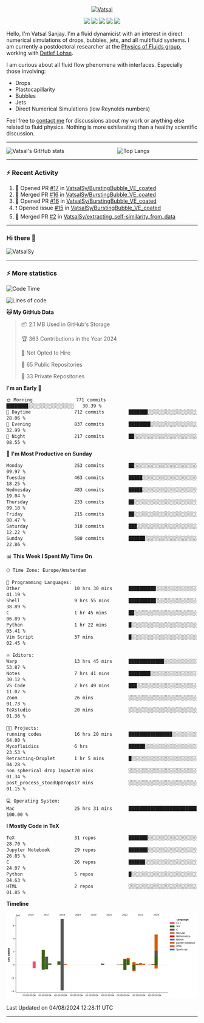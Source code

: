 <center>

[<img alt="Vatsal" width="200px" src="https://www.dropbox.com/s/dxyybgtblo8er6h/Logo_Vatsal_Vector.png?raw=1">](https://www.vatsalsanjay.com)

[<img src="https://img.shields.io/badge/googlescholar-4285F4?&style=for-the-badge&logo=googlescholar&logoColor=white">](https://scholar.google.com/citations?hl=en&user=67aQviYAAAAJ)
[<img src="https://img.shields.io/static/v1.svg?&style=for-the-badge&logo=ResearchGate&label=&message=ResearchGate&logoColor=white&color=green">](https://www.researchgate.net/profile/Vatsal-Sanjay-2)
[<img src="https://img.shields.io/badge/twitter-1DA1F2?&style=for-the-badge&logo=twitter&logoColor=white">](https://twitter.com/VatsalSanjay)
[<img src="https://img.shields.io/badge/linkedin-0A66C2?&style=for-the-badge&logo=linkedin">](https://www.linkedin.com/in/vatsalsanjay/)
[<img src="https://img.shields.io/badge/orcid-A6CE39?&style=for-the-badge&logo=orcid&logoColor=white">](https://orcid.org/0000-0002-4293-6099)

</center>

Hello, I'm Vatsal Sanjay. I'm a fluid dynamicist with an interest in direct numerical simulations of drops, bubbles, jets, and all multifluid systems. I am currently a postdoctoral researcher at the [Physics of Fluids group](https://pof.tnw.utwente.nl), working with [Detlef Lohse](https://en.wikipedia.org/wiki/Detlef_Lohse). 

I am curious about all fluid flow phenomena with interfaces. Especially those involving:

- Drops
- Plastocapillarity
- Bubbles
- Jets
- Direct Numerical Simulations (low Reynolds numbers)

Feel free to [contact me](mailto:contact@vatsalsanjay.com) for discussions about my work or anything else related to fluid physics. Nothing is more exhilarating than a healthy scientific discussion.

<!-- ![Vatsal's GitHub stats](https://github-readme-stats-xi-wine-74.vercel.app/api?username=VatsalSy&show_icons=true&theme=vision-friendly-dark)

![Top Langs](https://github-readme-stats-xi-wine-74.vercel.app/api/top-langs/?username=VatsalSy&layout=compact&theme=vision-friendly-dark) -->

---
<div style="display: flex; justify-content: space-between;">
    <img src="https://github-readme-stats-xi-wine-74.vercel.app/api?username=VatsalSy&show_icons=true&theme=vision-friendly-dark" alt="Vatsal's GitHub stats" style="width: 55%;">
    <img src="https://github-readme-stats-xi-wine-74.vercel.app/api/top-langs/?username=VatsalSy&layout=compact&theme=vision-friendly-dark" alt="Top Langs" style="width: 42%;">
</div>

---

### :zap: Recent Activity

<!--START_SECTION:activity-->
1. 💪 Opened PR [#17](https://github.com/VatsalSy/BurstingBubble_VE_coated/pull/17) in [VatsalSy/BurstingBubble_VE_coated](https://github.com/VatsalSy/BurstingBubble_VE_coated)
2. 🎉 Merged PR [#16](https://github.com/VatsalSy/BurstingBubble_VE_coated/pull/16) in [VatsalSy/BurstingBubble_VE_coated](https://github.com/VatsalSy/BurstingBubble_VE_coated)
3. 💪 Opened PR [#16](https://github.com/VatsalSy/BurstingBubble_VE_coated/pull/16) in [VatsalSy/BurstingBubble_VE_coated](https://github.com/VatsalSy/BurstingBubble_VE_coated)
4. ❗ Opened issue [#15](https://github.com/VatsalSy/BurstingBubble_VE_coated/issues/15) in [VatsalSy/BurstingBubble_VE_coated](https://github.com/VatsalSy/BurstingBubble_VE_coated)
5. 🎉 Merged PR [#2](https://github.com/VatsalSy/extracting_self-similarity_from_data/pull/2) in [VatsalSy/extracting_self-similarity_from_data](https://github.com/VatsalSy/extracting_self-similarity_from_data)
<!--END_SECTION:activity-->
---

### Hi there 👋
<p align="left"> <img src="https://komarev.com/ghpvc/?username=VatsalSy&label=Profile%20views&color=orange&style=for-the-badge" alt="VatsalSy" /> </p>

---
### :zap: More statistics

<!--START_SECTION:waka-->
![Code Time](http://img.shields.io/badge/Code%20Time-57%20hrs-blue)

![Lines of code](https://img.shields.io/badge/From%20Hello%20World%20I%27ve%20Written-19.9%20million%20lines%20of%20code-blue)

**🐱 My GitHub Data** 

> 📦 2.1 MB Used in GitHub's Storage 
 > 
> 🏆 363 Contributions in the Year 2024
 > 
> 🚫 Not Opted to Hire
 > 
> 📜 65 Public Repositories 
 > 
> 🔑 33 Private Repositories 
 > 
**I'm an Early 🐤** 

```text
🌞 Morning                771 commits         ████████░░░░░░░░░░░░░░░░░   30.39 % 
🌆 Daytime                712 commits         ███████░░░░░░░░░░░░░░░░░░   28.06 % 
🌃 Evening                837 commits         ████████░░░░░░░░░░░░░░░░░   32.99 % 
🌙 Night                  217 commits         ██░░░░░░░░░░░░░░░░░░░░░░░   08.55 % 
```
📅 **I'm Most Productive on Sunday** 

```text
Monday                   253 commits         ██░░░░░░░░░░░░░░░░░░░░░░░   09.97 % 
Tuesday                  463 commits         █████░░░░░░░░░░░░░░░░░░░░   18.25 % 
Wednesday                483 commits         █████░░░░░░░░░░░░░░░░░░░░   19.04 % 
Thursday                 233 commits         ██░░░░░░░░░░░░░░░░░░░░░░░   09.18 % 
Friday                   215 commits         ██░░░░░░░░░░░░░░░░░░░░░░░   08.47 % 
Saturday                 310 commits         ███░░░░░░░░░░░░░░░░░░░░░░   12.22 % 
Sunday                   580 commits         ██████░░░░░░░░░░░░░░░░░░░   22.86 % 
```


📊 **This Week I Spent My Time On** 

```text
🕑︎ Time Zone: Europe/Amsterdam

💬 Programming Languages: 
Other                    10 hrs 30 mins      ██████████░░░░░░░░░░░░░░░   41.19 % 
Shell                    9 hrs 55 mins       ██████████░░░░░░░░░░░░░░░   38.89 % 
C                        1 hr 45 mins        ██░░░░░░░░░░░░░░░░░░░░░░░   06.89 % 
Python                   1 hr 22 mins        █░░░░░░░░░░░░░░░░░░░░░░░░   05.41 % 
Vim Script               37 mins             █░░░░░░░░░░░░░░░░░░░░░░░░   02.45 % 

🔥 Editors: 
Warp                     13 hrs 45 mins      █████████████░░░░░░░░░░░░   53.87 % 
Notes                    7 hrs 41 mins       ████████░░░░░░░░░░░░░░░░░   30.12 % 
VS Code                  2 hrs 49 mins       ███░░░░░░░░░░░░░░░░░░░░░░   11.07 % 
Zoom                     26 mins             ░░░░░░░░░░░░░░░░░░░░░░░░░   01.73 % 
TeXstudio                20 mins             ░░░░░░░░░░░░░░░░░░░░░░░░░   01.36 % 

🐱‍💻 Projects: 
running codes            16 hrs 20 mins      ████████████████░░░░░░░░░   64.00 % 
Mycofluidics             6 hrs               ██████░░░░░░░░░░░░░░░░░░░   23.53 % 
Retracting-Droplet       1 hr 5 mins         █░░░░░░░░░░░░░░░░░░░░░░░░   04.28 % 
non spherical drop Impact20 mins             ░░░░░░░░░░░░░░░░░░░░░░░░░   01.34 % 
post_process_stoodUpDrops17 mins             ░░░░░░░░░░░░░░░░░░░░░░░░░   01.15 % 

💻 Operating System: 
Mac                      25 hrs 31 mins      █████████████████████████   100.00 % 
```

**I Mostly Code in TeX** 

```text
TeX                      31 repos            ███████░░░░░░░░░░░░░░░░░░   28.70 % 
Jupyter Notebook         29 repos            ███████░░░░░░░░░░░░░░░░░░   26.85 % 
C                        26 repos            ██████░░░░░░░░░░░░░░░░░░░   24.07 % 
Python                   5 repos             █░░░░░░░░░░░░░░░░░░░░░░░░   04.63 % 
HTML                     2 repos             ░░░░░░░░░░░░░░░░░░░░░░░░░   01.85 % 
```



**Timeline**

![Lines of Code chart](https://raw.githubusercontent.com/VatsalSy/VatsalSy/main/assets/bar_graph.png)


 Last Updated on 04/08/2024 12:28:11 UTC
<!--END_SECTION:waka-->
---
